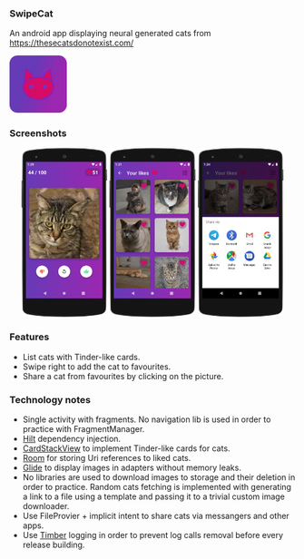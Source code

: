 ### SwipeCat
An android app displaying neural generated cats from https://thesecatsdonotexist.com/

<img src="doc/ic_app.png" width="20%"/>

### Screenshots
<p align="center">
<img src="doc/screenshot_cards.png" width="30%"/>
<img src="doc/screenshot_likes.png" width="30%"/>
<img src="doc/screenshot_share.png" width="30%"/>
</p>

### Features
- List cats with Tinder-like cards.
- Swipe right to add the cat to favourites.
- Share a cat from favourites by clicking on the picture.

### Technology notes
- Single activity with fragments. No navigation lib is used in order to practice with FragmentManager.
- [Hilt](https://dagger.dev/hilt/) dependency injection.
- [CardStackView](https://github.com/yuyakaido/CardStackView) to implement Tinder-like cards for cats.
- [Room](https://developer.android.com/jetpack/androidx/releases/room) for storing Uri references to liked cats.
- [Glide](https://github.com/bumptech/glide) to display images in adapters without memory leaks.
- No libraries are used to download images to storage and their deletion in order to practice. Random cats fetching is implemented with generating a link to a file using a template and passing it to a trivial custom image downloader. 
- Use FileProvier + implicit intent to share cats via messangers and other apps.
- Use [Timber](https://github.com/JakeWharton/timber) logging in order to prevent log calls removal before every release building.
